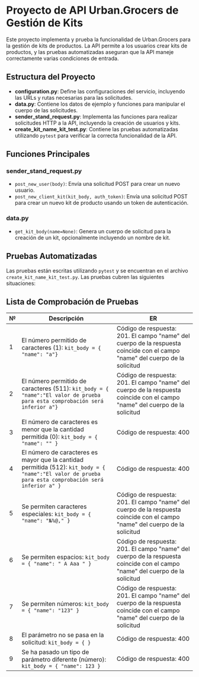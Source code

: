 ﻿# Proyecto de API Urban.Grocers de Gestión de Kits

Este proyecto implementa y prueba la funcionalidad de Urban.Grocers para la gestión de kits de productos. La API permite a los usuarios crear kits de productos, y las pruebas automatizadas aseguran que la API maneje correctamente varias condiciones de entrada.

## Estructura del Proyecto

- **configuration.py**: Define las configuraciones del servicio, incluyendo las URLs y rutas necesarias para las solicitudes.
- **data.py**: Contiene los datos de ejemplo y funciones para manipular el cuerpo de las solicitudes.
- **sender_stand_request.py**: Implementa las funciones para realizar solicitudes HTTP a la API, incluyendo la creación de usuarios y kits.
- **create_kit_name_kit_test.py**: Contiene las pruebas automatizadas utilizando `pytest` para verificar la correcta funcionalidad de la API.

## Funciones Principales

### sender_stand_request.py
- `post_new_user(body)`: Envía una solicitud POST para crear un nuevo usuario.
- `post_new_client_kit(kit_body, auth_token)`: Envía una solicitud POST para crear un nuevo kit de producto usando un token de autenticación.

### data.py
- `get_kit_body(name=None)`: Genera un cuerpo de solicitud para la creación de un kit, opcionalmente incluyendo un nombre de kit.

## Pruebas Automatizadas

Las pruebas están escritas utilizando `pytest` y se encuentran en el archivo `create_kit_name_kit_test.py`. Las pruebas cubren las siguientes situaciones:
## Lista de Comprobación de Pruebas

| №  | Descripción                                                                                                  | ER                                                                                                     |
|----|--------------------------------------------------------------------------------------------------------------|--------------------------------------------------------------------------------------------------------|
| 1  | El número permitido de caracteres (1): `kit_body = { "name": "a"}`                                           | Código de respuesta: 201. El campo "name" del cuerpo de la respuesta coincide con el campo "name" del cuerpo de la solicitud |
| 2  | El número permitido de caracteres (511): `kit_body = { "name":"El valor de prueba para esta comprobación será inferior a"}` | Código de respuesta: 201. El campo "name" del cuerpo de la respuesta coincide con el campo "name" del cuerpo de la solicitud |
| 3  | El número de caracteres es menor que la cantidad permitida (0): `kit_body = { "name": "" }`                  | Código de respuesta: 400                                                                               |
| 4  | El número de caracteres es mayor que la cantidad permitida (512): `kit_body = { "name":"El valor de prueba para esta comprobación será inferior a" }` | Código de respuesta: 400                                                                               |
| 5  | Se permiten caracteres especiales: `kit_body = { "name": "№%@," }`                                           | Código de respuesta: 201. El campo "name" del cuerpo de la respuesta coincide con el campo "name" del cuerpo de la solicitud |
| 6  | Se permiten espacios: `kit_body = { "name": " A Aaa " }`                                                     | Código de respuesta: 201. El campo "name" del cuerpo de la respuesta coincide con el campo "name" del cuerpo de la solicitud |
| 7  | Se permiten números: `kit_body = { "name": "123" }`                                                          | Código de respuesta: 201. El campo "name" del cuerpo de la respuesta coincide con el campo "name" del cuerpo de la solicitud |
| 8  | El parámetro no se pasa en la solicitud: `kit_body = { }`                                                    | Código de respuesta: 400                                                                               |
| 9  | Se ha pasado un tipo de parámetro diferente (número): `kit_body = { "name": 123 }`                           | Código de respuesta: 400                                                                               |

